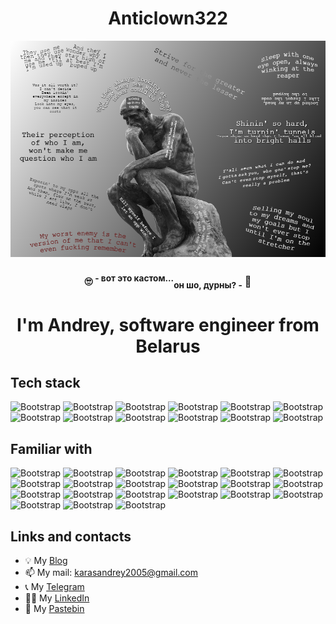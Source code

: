 <h1 align="center">Anticlown322</h1>

![Impressive picture](/assets/images/impressive.png)

<h3 align="center">🙄  <sup>- вот это кастом...</sup><sub>он шо, дурны? -</sub>  🤔</h3>

<h1 align="center">I'm Andrey, software engineer from Belarus</h1>

## Tech stack

![Bootstrap](https://img.shields.io/badge/-.NET-05122A?style=flat-square&logo=.NET&color=353535)
![Bootstrap](https://img.shields.io/badge/-ASP.NET-05122A?style=flat-square&logo=ASP.NET&color=353535)
![Bootstrap](https://img.shields.io/badge/-ASP.NET_Core-05122A?style=flat-square&logo=ASP.NET-Core&color=353535)
![Bootstrap](https://img.shields.io/badge/-Entity_Framework-05122A?style=flat-square&logo=Entity-Framework&color=353535)
![Bootstrap](https://img.shields.io/badge/-MSSQL-05122A?style=flat-square&logo=MSSQL&color=353535)
![Bootstrap](https://img.shields.io/badge/-PostgreSQL-05122A?style=flat-square&logo=PostgreSQL&color=353535)
![Bootstrap](https://img.shields.io/badge/-SQL-05122A?style=flat-square&logo=SQL&color=353535)
![Bootstrap](https://img.shields.io/badge/-Git-05122A?style=flat-square&logo=Git&color=353535)
![Bootstrap](https://img.shields.io/badge/-Docker-05122A?style=flat-square&logo=Docker&color=353535)
![Bootstrap](https://img.shields.io/badge/-ElasticSearch-05122A?style=flat-square&logo=ElasticSearch&color=353535)
![Bootstrap](https://img.shields.io/badge/-Logstash-05122A?style=flat-square&logo=Logstash&color=353535)
![Bootstrap](https://img.shields.io/badge/-Kibana-05122A?style=flat-square&logo=Kibana&color=353535)

## Familiar with

![Bootstrap](https://img.shields.io/badge/-Java-05122A?style=flat-square&logo=Kibana&color=353535)
![Bootstrap](https://img.shields.io/badge/-Selenium-05122A?style=flat-square&logo=selenium&color=353535)
![Bootstrap](https://img.shields.io/badge/-PHP-05122A?style=flat-square&logo=php&color=353535)
![Bootstrap](https://img.shields.io/badge/-PhpMyAdmin-05122A?style=flat-square&logo=phpmyadmin&color=353535)
![Bootstrap](https://img.shields.io/badge/-Python-05122A?style=flat-square&logo=python&color=353535)
![Bootstrap](https://img.shields.io/badge/-HTML5-05122A?style=flat-square&logo=html5&color=353535)
![Bootstrap](https://img.shields.io/badge/-CSS-05122A?style=flat-square&logo=css&color=353535)
![Bootstrap](https://img.shields.io/badge/-JS-05122A?style=flat-square&logo=javascript&color=353535)
![Bootstrap](https://img.shields.io/badge/-React-05122A?style=flat-square&logo=react&color=353535)
![Bootstrap](https://img.shields.io/badge/-Vue_JS-05122A?style=flat-square&logo=vuedotjs&color=353535)
![Bootstrap](https://img.shields.io/badge/-Figma-05122A?style=flat-square&logo=figma&color=353535)
![Bootstrap](https://img.shields.io/badge/-C++-05122A?style=flat-square&logo=cplusplus&color=353535)
![Bootstrap](https://img.shields.io/badge/-C-05122A?style=flat-square&logo=c&color=353535)
![Bootstrap](https://img.shields.io/badge/-Linux-05122A?style=flat-square&logo=linux&color=353535)
![Bootstrap](https://img.shields.io/badge/-GNU_Bash-05122A?style=flat-square&logo=gnubash&color=353535)
![Bootstrap](https://img.shields.io/badge/-Arduino-05122A?style=flat-square&logo=arduino&color=353535)
![Bootstrap](https://img.shields.io/badge/-AVR_Studio-05122A?style=flat-square&logo=Kibana&color=353535)
![Bootstrap](https://img.shields.io/badge/-Proteus-05122A?style=flat-square&logo=proteus&color=353535)
![Bootstrap](https://img.shields.io/badge/-Delphi-05122A?style=flat-square&logo=delphi&color=353535)
![Bootstrap](https://img.shields.io/badge/-Rad_Server-05122A?style=flat-square&logo=radstudio&color=353535)
![Bootstrap](https://img.shields.io/badge/-SQLite-05122A?style=flat-square&logo=sqlite&color=353535)

## Links and contacts

- 💡 My [Blog](https://anticlown322.github.io)
- 📫 My mail: karasandrey2005@gmail.com
- 📞 My [Telegram](https://t.me/klwnfish)
- 👨‍💻 My [LinkedIn](https://www.linkedin.com/in/andrey-karas/)
- 🎲 My [Pastebin](https://pastebin.com/u/anticlown)
